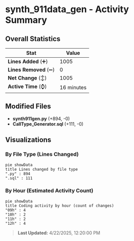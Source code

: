 # synth_911data_gen - Activity Summary 

## Overall Statistics

| Stat                   | Value                                                             |
| ---------------------- | ----------------------------------------------------------------- |
| **Lines Added** (➕)   | 1005                                          |
| **Lines Removed** (➖) | 0                                        |
| **Net Change** (↕)    | 1005                |
| **Active Time** (⌚)   | 16 minutes |


## Modified Files
- **synth911gen.py** (+894, -0)
- **CallType_Generator.sql** (+111, -0)

## Visualizations

### By File Type (Lines Changed)

```mermaid
pie showData
title Lines changed by file type
".py" : 894
".sql" : 111
```

### By Hour (Estimated Activity Count)

```mermaid
pie showData
title Coding activity by hour (count of changes)
"09h" : 4
"10h" : 2
"11h" : 2
"12h" : 4
```


> **Last Updated:** 4/22/2025, 12:20:00 PM